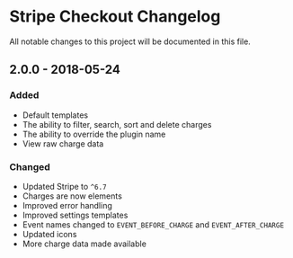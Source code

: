 # Stripe Checkout Changelog

All notable changes to this project will be documented in this file.

## 2.0.0 - 2018-05-24

### Added

- Default templates
- The ability to filter, search, sort and delete charges
- The ability to override the plugin name
- View raw charge data

### Changed

- Updated Stripe to `^6.7`
- Charges are now elements
- Improved error handling
- Improved settings templates
- Event names changed to `EVENT_BEFORE_CHARGE` and `EVENT_AFTER_CHARGE`
- Updated icons
- More charge data made available
